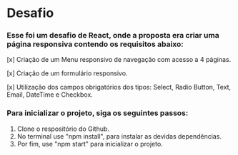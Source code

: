# Desafio 

### Esse foi um desafio de React, onde a proposta era criar uma página responsiva contendo os requisitos abaixo: 

[x] Criação de um Menu responsivo de navegação com acesso a 4 páginas.

[x] Criação de um formulário responsivo.

[x] Utilização dos campos obrigatórios dos tipos: Select, Radio Button, Text, Email, DateTime e Checkbox. 

### Para inicializar o projeto, siga os seguintes passos:

1. Clone o respositório do Github.
2. No terminal use "npm install", para instalar as devidas dependências.
3. Por fim, use "npm start" para inicializar o projeto.
